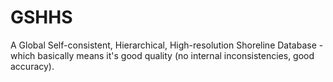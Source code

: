 # GSHHS

A Global Self-consistent, Hierarchical, High-resolution Shoreline Database - which basically means it's good quality (no internal inconsistencies, good accuracy).

